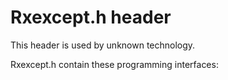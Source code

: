 # Rxexcept.h header


This header is used by unknown technology.

Rxexcept.h contain these programming interfaces:

